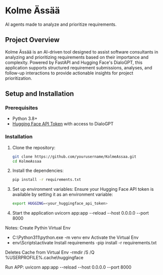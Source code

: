 # Kolme Ässää
AI agents made to analyze and prioritize requirements.

## Project Overview
Kolme Ässää is an AI-driven tool designed to assist software consultants in analyzing and prioritizing requirements based on their importance and complexity. Powered by FastAPI and Hugging Face's DialoGPT, this application supports structured requirement submissions, analyses, and follow-up interactions to provide actionable insights for project prioritization.

## Setup and Installation

### Prerequisites
- Python 3.8+
- [Hugging Face API Token](https://huggingface.co/docs/hub/security-tokens) with access to DialoGPT

### Installation
1. Clone the repository:
    ```bash
    git clone https://github.com/yourusername/KolmeAssaa.git
    cd KolmeAssaa
    ```

2. Install the dependencies:
    ```bash
    pip install -r requirements.txt
    ```

3. Set up environment variables:
   Ensure your Hugging Face API token is available by setting it as an environment variable:
   ```bash
   export HUGGING=<your_huggingface_api_token>
   
4. Start the application
uvicorn app:app --reload --host 0.0.0.0 --port 8000


Notes:
Create Pythin Virtual Env
 - C:\Python311\python.exe -m venv env
Activate the Virtual Env
 - env\Scripts\activate
Install requirements
 -pip install -r requirements.txt

 Deletes Cache from Virtual Env
 -rmdir /S /Q %USERPROFILE%\.cache\huggingface

 Run APP:
 uvicorn app:app --reload --host 0.0.0.0 --port 8000


